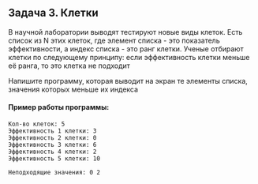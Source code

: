 ## Задача 3. Клетки
В научной лаборатории выводят тестируют новые виды клеток. Есть список из N этих клеток, где элемент списка - это показатель эффективности, а индекс списка - это ранг клетки. Ученые отбирают клетки по следующему принципу: если эффективность клетки меньше её ранга, то это клетка не подходит

Напишите программу, которая выводит на экран те элементы списка, значения которых меньше их индекса


#### Пример работы программы:
````
Кол-во клеток: 5
Эффективность 1 клетки: 3
Эффективность 2 клетки: 0
Эффективность 3 клетки: 6
Эффективность 4 клетки: 2
Эффективность 5 клетки: 10

Неподходящие значения: 0 2
````